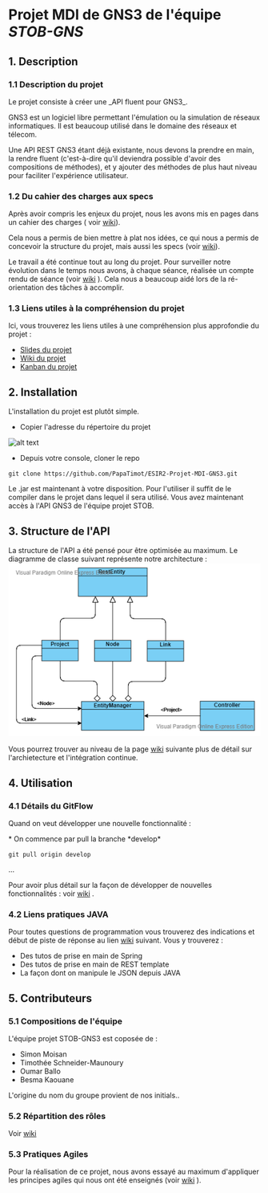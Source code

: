 # Projet MDI de GNS3 de l'équipe *STOB-GNS*

## 1. Description 

### 1.1 Description du projet

  <p> Le projet consiste à créer une _API fluent pour GNS3_.

  <p> GNS3 est un logiciel libre permettant l'émulation ou la simulation de réseaux informatiques. Il est beaucoup utilisé dans le domaine des réseaux et télecom.</p> 

  <p> Une API REST GNS3 étant déjà existante, nous devons la prendre en main, la rendre fluent (c'est-à-dire qu'il deviendra possible d'avoir des compositions de méthodes), et y ajouter des méthodes de plus haut niveau pour faciliter l'expérience utilisateur.</p>

### 1.2 Du cahier des charges aux specs

  Après avoir compris les enjeux du projet, nous les avons mis en pages dans un cahier des charges ( voir [wiki](https://github.com/PapaTimot/ESIR2-Projet-MDI-GNS3/wiki/Cahier-des-charges)). 
  
   Cela nous a permis de bien mettre à plat nos idées, ce qui nous a permis de concevoir la structure du projet, mais aussi les specs (voir [wiki](https://github.com/PapaTimot/ESIR2-Projet-MDI-GNS3/wiki/Specs)).
  
   Le travail a été continue tout au long du projet. Pour surveiller notre évolution dans le temps nous avons, à chaque séance, réalisée un compte rendu de séance (voir [wiki](https://github.com/PapaTimot/ESIR2-Projet-MDI-GNS3/wiki/Compte-rendus-des-s%C3%A9ances) ). Cela nous a beaucoup aidé lors de la ré-orientation des tâches à accomplir.

### 1.3 Liens utiles à la compréhension du projet

  <p> Ici, vous trouverez les liens utiles à une compréhension plus approfondie du projet :</p>

 * [Slides du projet](https://docs.google.com/presentation/d/1Y9bsva_MXeW0O-p26TSM3rojNJ_YYPb8EkOBdd_jSNk/edit#slide=id.p)
 * [Wiki du projet](https://github.com/MiisterB/ESIR2-Projet-MDI-GNS3/wiki)
 * [Kanban du projet](https://github.com/MiisterB/ESIR2-Projet-MDI-GNS3/projects/1)


## 2. Installation

<p> L'installation du projet est plutôt simple. </p>

  * Copier l'adresse du répertoire du projet 
 
![alt text](https://github.com/PapaTimot/ESIR2-Projet-MDI-GNS3/blob/develop/repogit.PNG)

  * Depuis votre console, cloner le repo
  
  ```
  git clone https://github.com/PapaTimot/ESIR2-Projet-MDI-GNS3.git
  ```
  
  <p> Le .jar est maintenant à votre disposition. Pour l'utiliser il suffit de le compiler dans le projet dans lequel il sera utilisé. Vous avez maintenant accès à l'API GNS3 de l'équipe projet STOB.</p>

## 3. Structure de l'API

  La structure de l'API a été pensé pour être optimisée au maximum. Le diagramme de classe suivant représente notre architecture :
![class_diagram](./class_diagramm.png)

  Vous pourrez trouver au niveau de la page [wiki](https://github.com/PapaTimot/ESIR2-Projet-MDI-GNS3/wiki/Architecture-et-int%C3%A9gration-continue) suivante plus de détail sur l'archietecture et l'intégration continue. 


## 4. Utilisation 

### 4.1 Détails du GitFlow

  <p> Quand on veut développer une nouvelle fonctionnalité :</p> 
 * On commence par pull la branche *develop* 

```
git pull origin develop
```
...

  Pour avoir plus détail sur la façon de développer de nouvelles fonctionnalités : voir 
  [wiki](https://github.com/PapaTimot/ESIR2-Projet-MDI-GNS3/wiki/Détail-du-GitFlow)
  .

### 4.2 Liens pratiques JAVA

   Pour toutes questions de programmation vous trouverez des indications et début de piste de réponse au lien [wiki](https://github.com/PapaTimot/ESIR2-Projet-MDI-GNS3/wiki/Liens-pratiques-Java) suivant. Vous y trouverez :
  
  * Des tutos de prise en main de Spring
  * Des tutos de prise en main de REST template
  * La façon dont on manipule le JSON depuis JAVA 

## 5. Contributeurs

### 5.1 Compositions de l'équipe

<p> L'équipe projet STOB-GNS3 est coposée de :</p>

* Simon Moisan
* Timothée Schneider-Maunoury
* Oumar Ballo
* Besma Kaouane

<p> L'origine du nom du groupe provient de nos initials..</p>

### 5.2 Répartition des rôles

 Voir [wiki](https://github.com/PapaTimot/ESIR2-Projet-MDI-GNS3/wiki/R%C3%B4les)

### 5.3 Pratiques Agiles

  Pour la réalisation de ce projet, nous avons essayé au maximum d'appliquer les principes agiles qui nous ont été enseignés (voir [wiki](https://github.com/PapaTimot/ESIR2-Projet-MDI-GNS3/wiki/Pratiques-agiles) ).
